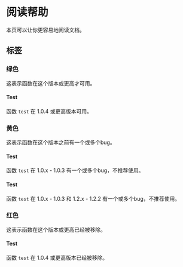 # 阅读帮助

本页可以让你更容易地阅读文档。

## 标签

### 绿色

这表示函数在这个版本或更高才可用。

#### Test <Badge type="tip" text="v1.0.4"/>

函数 `test` 在 1.0.4 或更高版本可用。

### 黄色

这表示函数在这个版本之前有一个或多个bug。

#### Test <Badge type="warning" text="v1.0.4"/>

函数 `test` 在 1.0.x - 1.0.3 有一个或多个bug，不推荐使用。

#### Test <Badge type="warning" text="v1.0.4"/> <Badge type="warning" text="v1.2.3"/>

函数 `test` 在 1.0.x - 1.0.3 和 1.2.x - 1.2.2 有一个或多个bug，不推荐使用。

### 红色

这表示函数在这个版本或更高已经被移除。

#### Test <Badge type="danger" text="v1.0.4"/>

函数 `test` 在 1.0.4 或更高版本已经被移除。